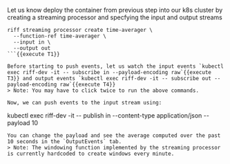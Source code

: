 Let us know deploy the container from previous step into our k8s cluster by creating a streaming processor and specfying the input and output streams
```
riff streaming processor create time-averager \
  --function-ref time-averager \
  --input in \
  --output out
```{{execute T1}}

Before starting to push events, let us watch the input events `kubectl exec riff-dev -it -- subscribe in --payload-encoding raw`{{execute T3}} and output events `kubectl exec riff-dev -it -- subscribe out --payload-encoding raw`{{execute T4}}
> Note: You may have to click twice to run the above commands.

Now, we can push events to the input stream using:
```
kubectl exec riff-dev -it -- publish in --content-type application/json --payload 10
```{{execute T1}}
You can change the payload and see the average computed over the past 10 seconds in the `OutputEvents` tab.
> Note: The windowing function implemented by the streaming processor is currently hardcoded to create windows every minute.

